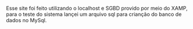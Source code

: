 Esse site foi feito utilizando o localhost e SGBD provido por meio do XAMP, para o teste do sistema lançei um arquivo sql para crianção do banco de dados no MySql.
